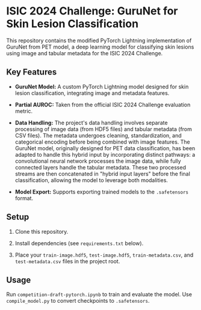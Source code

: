 # ISIC 2024 Challenge: GuruNet for Skin Lesion Classification

This repository contains the modified PyTorch Lightning implementation of GuruNet from PET model, a deep learning model for classifying skin lesions using image and tabular metadata for the ISIC 2024 Challenge.

## Key Features

- **GuruNet Model:** A custom PyTorch Lightning model designed for skin lesion classification, integrating image and metadata features.

- **Partial AUROC:** Taken from the official ISIC 2024 Challenge evaluation metric.

- **Data Handling:** The project's data handling involves separate processing of image data (from HDF5 files) and tabular metadata (from CSV files). The metadata undergoes cleaning, standardization, and categorical encoding before being combined with image features. The GuruNet model, originally designed for PET data classification, has been adapted to handle this hybrid input by incorporating distinct pathways: a convolutional neural network processes the image data, while fully connected layers handle the tabular metadata. These two processed streams are then concatenated in "hybrid input layers" before the final classification, allowing the model to leverage both modalities.

- **Model Export:** Supports exporting trained models to the `.safetensors` format.

## Setup

1. Clone this repository.

2. Install dependencies (see `requirements.txt` below).

3. Place your `train-image.hdf5`, `test-image.hdf5`, `train-metadata.csv`, and `test-metadata.csv` files in the project root.

## Usage

Run `competition-draft-pytorch.ipynb` to train and evaluate the model. Use `compile_model.py` to convert checkpoints to `.safetensors`.
